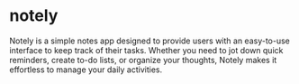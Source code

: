 # notely
Notely is a simple notes app designed to provide users with an easy-to-use interface to keep track of their tasks. Whether you need to jot down quick reminders, create to-do lists, or organize your thoughts, Notely makes it effortless to manage your daily activities.
